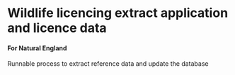# Wildlife licencing extract application and licence data

#### For Natural England

Runnable process to extract reference data and update the database
